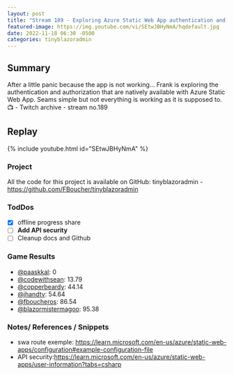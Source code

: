 ```yaml
---
layout: post
title: "Stream 189 - Exploring Azure Static Web App authentication and authorization"
featured-image: https://img.youtube.com/vi/SEtwJBHyNmA/hqdefault.jpg
date: 2022-11-18 06:30 -0500
categories: tinyblazoradmin
---
```


## Summary

After a little panic because the app is not working... Frank is exploring the authentication and authorization that are natively available with Azure Static Web App. Seams simple but not everything is working as it is supposed to.
📺 - Twitch archive - stream no.189

## Replay

{% include youtube.html id="SEtwJBHyNmA" %}
<br/><!--more-->


### Project

All the code for this project is available on GitHub: tinyblazoradmin - https://github.com/FBoucher/tinyblazoradmin

### TodDos

- [X] offline progress share
- [ ] **Add API security**
- [ ] Cleanup docs and Github

### Game Results

- [@paaskkal](https://www.twitch.tv/paaskkal): 0
- [@codewithsean](https://www.twitch.tv/codewithsean): 13.79
- [@copperbeardy](https://www.twitch.tv/copperbeardy): 44.14
- [@jhandtv](https://www.twitch.tv/jhandtv): 54.64
- [@fboucheros](https://www.twitch.tv/fboucheros): 86.54
- [@blazormistermagoo](https://www.twitch.tv/blazormistermagoo): 95.38

### Notes/ References / Snippets

- swa route exemple: https://learn.microsoft.com/en-us/azure/static-web-apps/configuration#example-configuration-file
- API security:https://learn.microsoft.com/en-us/azure/static-web-apps/user-information?tabs=csharp
